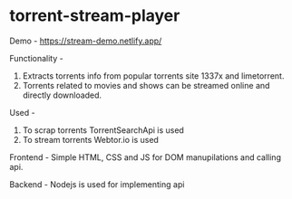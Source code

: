 # torrent-stream-player

Demo - https://stream-demo.netlify.app/

Functionality -
  1. Extracts torrents info from popular torrents site 1337x and limetorrent.
  2. Torrents related to movies and shows can be streamed online and directly downloaded.

Used - 
  1. To scrap torrents TorrentSearchApi is used 
  2. To stream torrents Webtor.io is used 
  
Frontend - Simple HTML, CSS and JS for DOM manupilations and calling api.

Backend - Nodejs is used for implementing api


